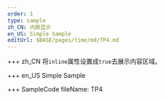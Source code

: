 ```yaml
--- 
order: 1
type: sample
zh_CN: 内嵌显示
en_US: Simple Sample
editUrl: $BASE/pages/time/md/TP4.md
---
```


+++ zh_CN
将<Code>inline</Code>属性设置成<Code>true</Code>去展示内容区域。

+++ en_US
Simple Sample

+++ SampleCode
fileName: TP4
